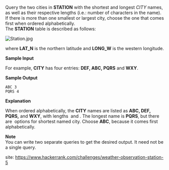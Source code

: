 Query the two cities in **STATION** with the shortest and longest *CITY* names, as well as their respective lengths (i.e.: number of characters in the name). If there is more than one smallest or largest city, choose the one that comes first when ordered alphabetically.  
The **STATION** table is described as follows:

![](https://s3.amazonaws.com/hr-challenge-images/9336/1449345840-5f0a551030-Station.jpg "Station.jpg")

where **LAT_N** is the northern latitude and **LONG_W** is the western longitude.

**Sample Input**

For example, **CITY** has four entries: **DEF, ABC, PQRS** and **WXY**.

**Sample Output**

```
ABC 3
PQRS 4
```

**Explanation**

When ordered alphabetically, the **CITY** names are listed as **ABC, DEF, PQRS,** and **WXY**, with lengths  and . The longest name is **PQRS**, but there are  options for shortest named city. Choose **ABC**, because it comes first alphabetically.

**Note**  
You can write two separate queries to get the desired output. It need not be a single query.



site: https://www.hackerrank.com/challenges/weather-observation-station-5
